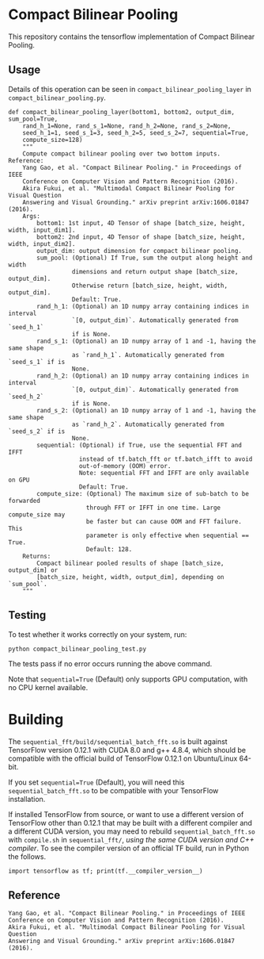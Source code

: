 # Compact Bilinear Pooling

This repository contains the tensorflow implementation of Compact Bilinear Pooling.

## Usage

Details of this operation can be seen in `compact_bilinear_pooling_layer` in `compact_bilinear_pooling.py`.
```
def compact_bilinear_pooling_layer(bottom1, bottom2, output_dim, sum_pool=True,
    rand_h_1=None, rand_s_1=None, rand_h_2=None, rand_s_2=None,
    seed_h_1=1, seed_s_1=3, seed_h_2=5, seed_s_2=7, sequential=True,
    compute_size=128)
    """
    Compute compact bilinear pooling over two bottom inputs. Reference:
    Yang Gao, et al. "Compact Bilinear Pooling." in Proceedings of IEEE
    Conference on Computer Vision and Pattern Recognition (2016).
    Akira Fukui, et al. "Multimodal Compact Bilinear Pooling for Visual Question
    Answering and Visual Grounding." arXiv preprint arXiv:1606.01847 (2016).
    Args:
        bottom1: 1st input, 4D Tensor of shape [batch_size, height, width, input_dim1].
        bottom2: 2nd input, 4D Tensor of shape [batch_size, height, width, input_dim2].
        output_dim: output dimension for compact bilinear pooling.
        sum_pool: (Optional) If True, sum the output along height and width
                  dimensions and return output shape [batch_size, output_dim].
                  Otherwise return [batch_size, height, width, output_dim].
                  Default: True.
        rand_h_1: (Optional) an 1D numpy array containing indices in interval
                  `[0, output_dim)`. Automatically generated from `seed_h_1`
                  if is None.
        rand_s_1: (Optional) an 1D numpy array of 1 and -1, having the same shape
                  as `rand_h_1`. Automatically generated from `seed_s_1` if is
                  None.
        rand_h_2: (Optional) an 1D numpy array containing indices in interval
                  `[0, output_dim)`. Automatically generated from `seed_h_2`
                  if is None.
        rand_s_2: (Optional) an 1D numpy array of 1 and -1, having the same shape
                  as `rand_h_2`. Automatically generated from `seed_s_2` if is
                  None.
        sequential: (Optional) if True, use the sequential FFT and IFFT
                    instead of tf.batch_fft or tf.batch_ifft to avoid
                    out-of-memory (OOM) error.
                    Note: sequential FFT and IFFT are only available on GPU
                    Default: True.
        compute_size: (Optional) The maximum size of sub-batch to be forwarded
                      through FFT or IFFT in one time. Large compute_size may
                      be faster but can cause OOM and FFT failure. This
                      parameter is only effective when sequential == True.
                      Default: 128.
    Returns:
        Compact bilinear pooled results of shape [batch_size, output_dim] or
        [batch_size, height, width, output_dim], depending on `sum_pool`.
    """
```

## Testing

To test whether it works correctly on your system, run:
```
python compact_bilinear_pooling_test.py
```
The tests pass if no error occurs running the above command.

Note that `sequential=True` (Default) only supports GPU computation, with no CPU kernel available.

# Building

The `sequential_fft/build/sequential_batch_fft.so` is built against TensorFlow
version 0.12.1 with CUDA 8.0 and g++ 4.8.4, which should be compatible with the
official build of TensorFlow 0.12.1 on Ubuntu/Linux 64-bit.

If you set `sequential=True` (Default), you will need this `sequential_batch_fft.so` to be compatible with your TensorFlow installation.

If installed TensorFlow from source, or want to use a different version of TensorFlow
other than 0.12.1 that may be built with a different compiler and a different CUDA
version, you may need to rebuild `sequential_batch_fft.so` with `compile.sh` in `sequential_fft/`,
*using the same CUDA version and C++ compiler*. To see the compiler version of an official TF build,
run in Python the follows.
```
import tensorflow as tf; print(tf.__compiler_version__)
```

## Reference

    Yang Gao, et al. "Compact Bilinear Pooling." in Proceedings of IEEE
    Conference on Computer Vision and Pattern Recognition (2016).
    Akira Fukui, et al. "Multimodal Compact Bilinear Pooling for Visual Question
    Answering and Visual Grounding." arXiv preprint arXiv:1606.01847 (2016).
